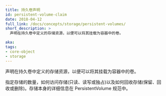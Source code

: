 ```yaml
---
title: 持久卷声明
id: persistent-volume-claim
date: 2018-04-12
full_link: /docs/concepts/storage/persistent-volumes/
short_description: >
  声明在持久卷中定义的存储资源，以便可以将其挂载为容器中的卷。

aka: 
tags:
- core-object
- storage
---
```


<!--
---
title: Persistent Volume Claim
id: persistent-volume-claim
date: 2018-04-12
full_link: /docs/concepts/storage/persistent-volumes/
short_description: >
  Claims storage resources defined in a PersistentVolume so that it can be mounted as a volume in a container.

aka: 
tags:
- core-object
- storage
---
-->

<!--
 Claims storage resources defined in a PersistentVolume so that it can be mounted as a volume in a container.
-->
 声明在持久卷中定义的存储资源，以便可以将其挂载为容器中的卷。

<!--more--> 

<!--
Specifies the amount of storage, how the storage will be accessed (read-only, read-write and/or exclusive) and how it is reclaimed (retained, recycled or deleted). Details of the storage itself are in the PersistentVolume specification.
-->
指定存储的数量，如何访问存储(只读、读写或独占)以及如何回收存储(保留、回收或删除)。存储本身的详细信息在 PersistentVolume 规范中。



